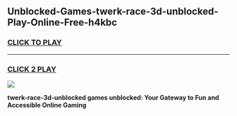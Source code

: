 
## Unblocked-Games-twerk-race-3d-unblocked-Play-Online-Free-h4kbc
<h3>
<a href="https://premium76.site?title=twerk-race-3d-unblocked&ref=26A">CLICK TO PLAY</a></h3>
<hr>

<h3>
<a href="https://premium76.site?title=twerk-race-3d-unblocked&ref=26A">CLICK 2 PLAY</a>
  
</h3>

<a href="https://premium76.site?title=twerk-race-3d-unblocked&ref=26A"><img src="https://clearcache.store/games.png"></a>


**twerk-race-3d-unblocked games unblocked: Your Gateway to Fun and Accessible Online Gaming**
